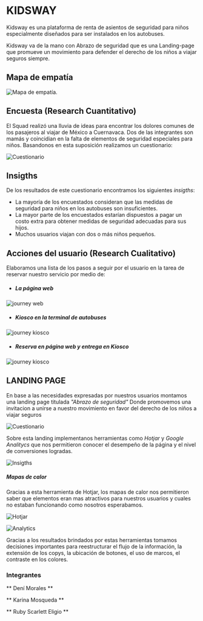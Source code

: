 # KIDSWAY
Kidsway es una plataforma de renta de asientos de seguridad para niños especialmente diseñados para ser instalados en los autobuses.


Kidsway va de la mano con Abrazo de seguridad que es una Landing-page que promueve un movimiento para defender el derecho de los niños a viajar seguros siempre.

## Mapa de empatía

![Mapa de empatía](assets/images/mapa-de-empatía.jpg "mapa de empatía").

## Encuesta (Research Cuantitativo)


El Squad realizó una lluvia de ideas para  encontrar los dolores comunes de los pasajeros al viajar de México a Cuernavaca. Dos de las integrantes son mamás y coincidian en la falta de elementos de seguridad especiales para niños. Basandonos en esta suposición realizamos un cuestionario:

![Cuestionario](assets/images/encuesta01.png "cuestionario")



## Insigths

De los resultados de este cuestionario encontramos los siguientes *insigths*:

* La mayoría de los encuestados consideran que las medidas de seguridad para niños en los autobuses son insuficientes.
* La mayor parte de los encuestados estarían dispuestos a pagar un costo extra para obtener medidas de seguridad adecuadas para sus hijos.
* Muchos usuarios viajan con dos o más niños pequeños.

## Acciones del usuario (Research Cualitativo)

Elaboramos una lista de los pasos a seguir por el usuario en la tarea de reservar nuestro servicio por medio de:

* ##### La página web
![journey web](assets/images/web.jpg "journey-web")

* ##### Kiosco en la terminal de autobuses
![journey kiosco](assets/images/kiosco.jpg "journey-kiosco")

* ##### Reserva en página web y entrega en Kiosco
![journey kiosco](assets/images/reservaweb-entregakiosco.jpg "journey-kiosco")

## LANDING PAGE
En base a las necesidades expresadas por nuestros usuarios montamos una landing page titulada *"Abrazo de seguridad"* Donde promovemos una invitacion a unirse a nuestro movimiento en favor del derecho de los niños a viajar seguros

![Cuestionario](assets/images/landing.jpg "cuestionario")

Sobre esta landing implementanos herramientas como *Hotjar* y *Google Analitycs* que nos permitieron conocer el desempeño de la página y el nivel de conversiones logradas.


![Insigths](assets/images/KidsWay01.jpg "Insigths")

##### Mapas de calor

Gracias a esta herramienta de Hotjar, los mapas de calor nos permitieron saber que elementos eran mas atractivos para nuestros usuarios y cuales no estaban funcionando como nosotros esperabamos.

![Hotjar](assets/images/KidsWay02.jpg "Hotjar")



![Analytics](assets/images/KidsWay.jpg "Analytics")

Gracias a los resultados brindados por estas herramientas tomamos decisiones importantes para reestructurar el flujo de la información, la extensión de los copys, la ubicación de botones, el uso de marcos, el contraste en los colores.

### Integrantes

** Dení Morales **

** Karina Mosqueda **

** Ruby Scarlett Eligio **
